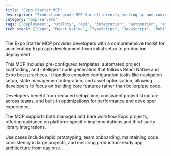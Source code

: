 ```yaml
---
title: "Expo Starter MCP"
description: "Production-grade MCP for efficiently setting up and coding Expo applications with best practices and streamlined workflows."
category: "mcp-servers"
tags: ["deployment", "utility", "api", "integration", "automation", "expo", "react-native", "project-scaffolding", "code-generation"]
tech_stack: ["Expo", "React Native", "TypeScript", "JavaScript", "Mobile Development", "navigation", "state-management", "asset-optimization"]
---
```


The Expo Starter MCP provides developers with a comprehensive toolkit for accelerating Expo app development from initial setup to production deployment. 

This MCP includes pre-configured templates, automated project scaffolding, and intelligent code generation that follows React Native and Expo best practices. It handles complex configuration tasks like navigation setup, state management integration, and asset optimization, allowing developers to focus on building core features rather than boilerplate code.

Developers benefit from reduced setup time, consistent project structure across teams, and built-in optimizations for performance and developer experience. 

The MCP supports both managed and bare workflow Expo projects, offering guidance on platform-specific implementations and third-party library integrations. 

Use cases include rapid prototyping, team onboarding, maintaining code consistency in large projects, and ensuring production-ready app architecture from day one.
